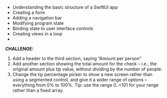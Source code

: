 - Understanding the basic structure of a SwiftUI app
- Creating a form
- Adding a navigation bar
- Modifying program state
- Binding state to user interface controls 
- Creating views in a loop
-

**CHALLENGE:**
1. Add a header to the third section, saying “Amount per person”
1. Add another section showing the total amount for the check – i.e., the original amount plus tip value, without dividing by the number of people.
1. Change the tip percentage picker to show a new screen rather than using a segmented control, and give it a wider range of options – everything from 0% to 100%. Tip: use the range 0..<101 for your range rather than a fixed array.
